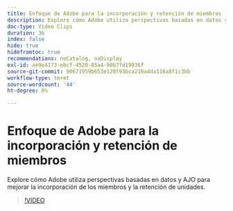 ```yaml
---
title: Enfoque de Adobe para la incorporación y retención de miembros
description: Explore cómo Adobe utiliza perspectivas basadas en datos y AJO para mejorar la incorporación de los miembros y la retención de unidades.
doc-type: Video Clips
duration: 36
index: false
hide: true
hidefromtoc: true
recommendations: noCatalog, noDisplay
exl-id: ae9e4173-ebcf-4520-85a4-90b7fd19936f
source-git-commit: 90671959b653e120f93bca216a4da116a8f1c3bb
workflow-type: tm+mt
source-wordcount: '44'
ht-degree: 0%

---
```


# Enfoque de Adobe para la incorporación y retención de miembros

Explore cómo Adobe utiliza perspectivas basadas en datos y AJO para mejorar la incorporación de los miembros y la retención de unidades.

<!-- 62_S655_3442541_35_adobes-approach-to-member-onboarding-and-retention -->
>[!VIDEO](https://video.tv.adobe.com/v/3459641/?learn=on&enablevpops=true&captions=spa)
